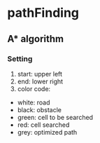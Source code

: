 # pathFinding

## A* algorithm

### Setting
1. start: upper left
2. end: lower right
3. color code:
  - white: road
  - black: obstacle
  - green: cell to be searched
  - red: cell searched
  - grey: optimized path
